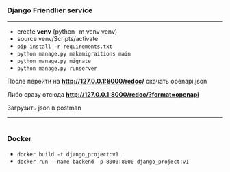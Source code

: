 ### Django Friendlier service
___

* create **venv** (python -m venv venv)
* source venv/Scripts/activate
* `pip install -r requirements.txt`
* `python manage.py makemigraitions main`
* `python manage.py migrate`
* `python manage.py runserver`

После перейти на __http://127.0.0.1:8000/redoc/__ скачать openapi.json

Либо сразу отсюда __http://127.0.0.1:8000/redoc/?format=openapi__

Загрузить json в postman

---

#
### Docker


* `docker build -t django_project:v1 .`
* `docker run --name backend -p 8000:8000 django_project:v1`
